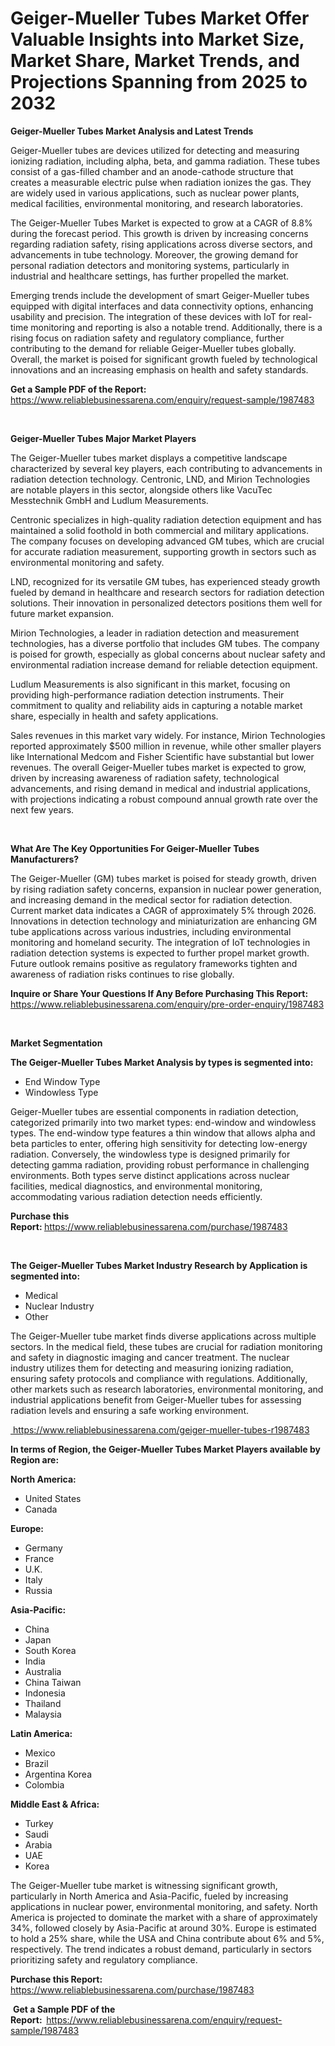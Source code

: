 <p><h1>Geiger-Mueller Tubes Market Offer Valuable Insights into Market Size, Market Share, Market Trends, and Projections Spanning from 2025 to 2032</h1></p><p><strong>Geiger-Mueller Tubes Market Analysis and Latest Trends</strong></p>
<p><p>Geiger-Mueller tubes are devices utilized for detecting and measuring ionizing radiation, including alpha, beta, and gamma radiation. These tubes consist of a gas-filled chamber and an anode-cathode structure that creates a measurable electric pulse when radiation ionizes the gas. They are widely used in various applications, such as nuclear power plants, medical facilities, environmental monitoring, and research laboratories.</p><p>The Geiger-Mueller Tubes Market is expected to grow at a CAGR of 8.8% during the forecast period. This growth is driven by increasing concerns regarding radiation safety, rising applications across diverse sectors, and advancements in tube technology. Moreover, the growing demand for personal radiation detectors and monitoring systems, particularly in industrial and healthcare settings, has further propelled the market.</p><p>Emerging trends include the development of smart Geiger-Mueller tubes equipped with digital interfaces and data connectivity options, enhancing usability and precision. The integration of these devices with IoT for real-time monitoring and reporting is also a notable trend. Additionally, there is a rising focus on radiation safety and regulatory compliance, further contributing to the demand for reliable Geiger-Mueller tubes globally. Overall, the market is poised for significant growth fueled by technological innovations and an increasing emphasis on health and safety standards.</p></p>
<p><strong>Get a Sample PDF of the Report:&nbsp;</strong> <a href="https://www.reliablebusinessarena.com/enquiry/request-sample/1987483?utm_campaign=3252&utm_medium=2&utm_source=Github&utm_content=ia&utm_term=16042025&utm_id=geiger-mueller-tubes">https://www.reliablebusinessarena.com/enquiry/request-sample/1987483</a></p>
<p>&nbsp;</p>
<p><strong>Geiger-Mueller Tubes Major Market Players</strong></p>
<p><p>The Geiger-Mueller tubes market displays a competitive landscape characterized by several key players, each contributing to advancements in radiation detection technology. Centronic, LND, and Mirion Technologies are notable players in this sector, alongside others like VacuTec Messtechnik GmbH and Ludlum Measurements.</p><p>Centronic specializes in high-quality radiation detection equipment and has maintained a solid foothold in both commercial and military applications. The company focuses on developing advanced GM tubes, which are crucial for accurate radiation measurement, supporting growth in sectors such as environmental monitoring and safety.</p><p>LND, recognized for its versatile GM tubes, has experienced steady growth fueled by demand in healthcare and research sectors for radiation detection solutions. Their innovation in personalized detectors positions them well for future market expansion.</p><p>Mirion Technologies, a leader in radiation detection and measurement technologies, has a diverse portfolio that includes GM tubes. The company is poised for growth, especially as global concerns about nuclear safety and environmental radiation increase demand for reliable detection equipment.</p><p>Ludlum Measurements is also significant in this market, focusing on providing high-performance radiation detection instruments. Their commitment to quality and reliability aids in capturing a notable market share, especially in health and safety applications.</p><p>Sales revenues in this market vary widely. For instance, Mirion Technologies reported approximately $500 million in revenue, while other smaller players like International Medcom and Fisher Scientific have substantial but lower revenues. The overall Geiger-Mueller tubes market is expected to grow, driven by increasing awareness of radiation safety, technological advancements, and rising demand in medical and industrial applications, with projections indicating a robust compound annual growth rate over the next few years.</p></p>
<p>&nbsp;</p>
<p><strong>What Are The Key Opportunities For Geiger-Mueller Tubes Manufacturers?</strong></p>
<p><p>The Geiger-Mueller (GM) tubes market is poised for steady growth, driven by rising radiation safety concerns, expansion in nuclear power generation, and increasing demand in the medical sector for radiation detection. Current market data indicates a CAGR of approximately 5% through 2026. Innovations in detection technology and miniaturization are enhancing GM tube applications across various industries, including environmental monitoring and homeland security. The integration of IoT technologies in radiation detection systems is expected to further propel market growth. Future outlook remains positive as regulatory frameworks tighten and awareness of radiation risks continues to rise globally.</p></p>
<p><strong>Inquire or Share Your Questions If Any Before Purchasing This Report:</strong> <a href="https://www.reliablebusinessarena.com/enquiry/pre-order-enquiry/1987483?utm_campaign=3252&utm_medium=2&utm_source=Github&utm_content=ia&utm_term=16042025&utm_id=geiger-mueller-tubes">https://www.reliablebusinessarena.com/enquiry/pre-order-enquiry/1987483</a></p>
<p>&nbsp;</p>
<p><strong>Market Segmentation</strong></p>
<p><strong>The Geiger-Mueller Tubes Market Analysis by types is segmented into:</strong></p>
<p><ul><li>End Window Type</li><li>Windowless Type</li></ul></p>
<p><p>Geiger-Mueller tubes are essential components in radiation detection, categorized primarily into two market types: end-window and windowless types. The end-window type features a thin window that allows alpha and beta particles to enter, offering high sensitivity for detecting low-energy radiation. Conversely, the windowless type is designed primarily for detecting gamma radiation, providing robust performance in challenging environments. Both types serve distinct applications across nuclear facilities, medical diagnostics, and environmental monitoring, accommodating various radiation detection needs efficiently.</p></p>
<p><strong>Purchase this Report:&nbsp;</strong><a href="https://www.reliablebusinessarena.com/purchase/1987483?utm_campaign=3252&utm_medium=2&utm_source=Github&utm_content=ia&utm_term=16042025&utm_id=geiger-mueller-tubes">https://www.reliablebusinessarena.com/purchase/1987483</a></p>
<p>&nbsp;</p>
<p><strong>The Geiger-Mueller Tubes Market Industry Research by Application is segmented into:</strong></p>
<p><ul><li>Medical</li><li>Nuclear Industry</li><li>Other</li></ul></p>
<p><p>The Geiger-Mueller tube market finds diverse applications across multiple sectors. In the medical field, these tubes are crucial for radiation monitoring and safety in diagnostic imaging and cancer treatment. The nuclear industry utilizes them for detecting and measuring ionizing radiation, ensuring safety protocols and compliance with regulations. Additionally, other markets such as research laboratories, environmental monitoring, and industrial applications benefit from Geiger-Mueller tubes for assessing radiation levels and ensuring a safe working environment.</p></p>
<p><a href="https://www.reliablebusinessarena.com/geiger-mueller-tubes-r1987483?utm_campaign=3252&utm_medium=2&utm_source=Github&utm_content=ia&utm_term=16042025&utm_id=geiger-mueller-tubes">&nbsp;https://www.reliablebusinessarena.com/geiger-mueller-tubes-r1987483</a></p>
<p><strong>In terms of Region, the Geiger-Mueller Tubes Market Players available by Region are:</strong></p>
<p>
    <p> <strong> North America: </strong>
        <ul>
            <li>United States</li>
            <li>Canada</li>
        </ul>
        </p> 
    <p> <strong> Europe: </strong>
        <ul>
            <li>Germany</li>
            <li>France</li>
            <li>U.K.</li>
            <li>Italy</li>
            <li>Russia</li>
        </ul>
        </p> 
    <p> <strong> Asia-Pacific: </strong>
        <ul>
            <li>China</li>
            <li>Japan</li>
            <li>South Korea</li>
            <li>India</li>
            <li>Australia</li>
            <li>China Taiwan</li>
            <li>Indonesia</li>
            <li>Thailand</li>
            <li>Malaysia</li>
        </ul>
        </p> 
    <p> <strong> Latin America: </strong>
        <ul>
            <li>Mexico</li>
            <li>Brazil</li>
            <li>Argentina Korea</li>
            <li>Colombia</li>
        </ul>
        </p> 
    <p> <strong> Middle East & Africa: </strong>
        <ul>
            <li>Turkey</li>
            <li>Saudi</li>
            <li>Arabia</li>
            <li>UAE</li>
            <li>Korea</li>
        </ul>
    </p>
    </p>
<p><p>The Geiger-Mueller tube market is witnessing significant growth, particularly in North America and Asia-Pacific, fueled by increasing applications in nuclear power, environmental monitoring, and safety. North America is projected to dominate the market with a share of approximately 34%, followed closely by Asia-Pacific at around 30%. Europe is estimated to hold a 25% share, while the USA and China contribute about 6% and 5%, respectively. The trend indicates a robust demand, particularly in sectors prioritizing safety and regulatory compliance.</p></p>
<p><strong>Purchase this Report: </strong><a href="https://www.reliablebusinessarena.com/purchase/1987483?utm_campaign=3252&utm_medium=2&utm_source=Github&utm_content=ia&utm_term=16042025&utm_id=geiger-mueller-tubes">https://www.reliablebusinessarena.com/purchase/1987483</a></p>
<p>&nbsp;<strong>Get a Sample PDF of the Report:&nbsp;&nbsp;</strong><a href="https://www.reliablebusinessarena.com/enquiry/request-sample/1987483?utm_campaign=3252&utm_medium=2&utm_source=Github&utm_content=ia&utm_term=16042025&utm_id=geiger-mueller-tubes">https://www.reliablebusinessarena.com/enquiry/request-sample/1987483</a></p>
<p><strong></strong></p>
<p><p></p><p></p><p></p></p>